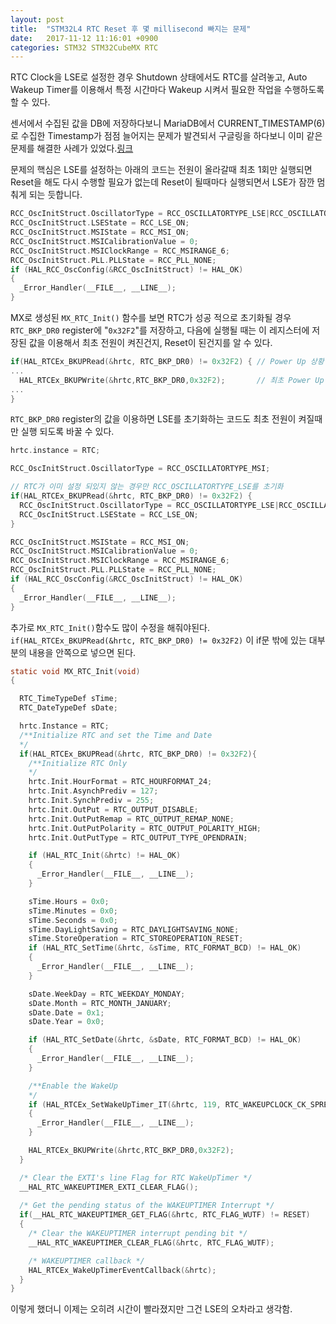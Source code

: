 ```yaml
---
layout: post
title:  "STM32L4 RTC Reset 후 몇 millisecond 빠지는 문제"
date:   2017-11-12 11:16:01 +0900
categories: STM32 STM32CubeMX RTC
---
```


RTC Clock을 LSE로 설정한 경우 Shutdown 상태에서도 RTC를 살려놓고, Auto Wakeup Timer를 이용해서 특정 시간마다 Wakeup 시켜서 필요한 작업을 수행하도록 할 수 있다.

센서에서 수집된 값을 DB에 저장하다보니 MariaDB에서 CURRENT_TIMESTAMP(6)로 수집한 Timestamp가 점점 늘어지는 문제가 발견되서 구글링을 하다보니 이미 같은 문제를 해결한 사례가 있었다.[링크](https://community.st.com/thread/41058-stm32-rtc-loses-one-second-after-each-reset)

문제의 핵심은 LSE를 설정하는 아래의 코드는 전원이 올라갈때 최초 1회만 실행되면 Reset을 해도 다시 수행할 필요가 없는데 Reset이 될때마다 실행되면서 LSE가 잠깐 멈춰게 되는 듯합니다.
```c
RCC_OscInitStruct.OscillatorType = RCC_OSCILLATORTYPE_LSE|RCC_OSCILLATORTYPE_MSI;
RCC_OscInitStruct.LSEState = RCC_LSE_ON;
RCC_OscInitStruct.MSIState = RCC_MSI_ON;
RCC_OscInitStruct.MSICalibrationValue = 0;
RCC_OscInitStruct.MSIClockRange = RCC_MSIRANGE_6;
RCC_OscInitStruct.PLL.PLLState = RCC_PLL_NONE;
if (HAL_RCC_OscConfig(&RCC_OscInitStruct) != HAL_OK)
{
  _Error_Handler(__FILE__, __LINE__);
}
```

MX로 생성된 `MX_RTC_Init()` 함수를 보면 RTC가 성공 적으로 초기화될 경우 `RTC_BKP_DR0` register에 "`0x32F2`"를 저장하고, 다음에 실행될 때는 이 레지스터에 저장된 값을 이용해서 최초 전원이 켜진건지, Reset이 된건지를 알 수 있다.

```c
if(HAL_RTCEx_BKUPRead(&hrtc, RTC_BKP_DR0) != 0x32F2) { // Power Up 상황인가? Reset 상황인가?
...
  HAL_RTCEx_BKUPWrite(&hrtc,RTC_BKP_DR0,0x32F2);       // 최초 Power Up 시 RTC_BKP_DR0에 저장
...
}
```

`RTC_BKP_DR0` register의 값을 이용하면 LSE를 초기화하는 코드도 최초 전원이 켜질때만 실행 되도록 바꿀 수 있다.
```c
hrtc.instance = RTC;

RCC_OscInitStruct.OscillatorType = RCC_OSCILLATORTYPE_MSI;

// RTC가 이미 설정 되있지 않는 경우만 RCC_OSCILLATORTYPE_LSE를 초기화
if(HAL_RTCEx_BKUPRead(&hrtc, RTC_BKP_DR0) != 0x32F2) {
  RCC_OscInitStruct.OscillatorType = RCC_OSCILLATORTYPE_LSE|RCC_OSCILLATORTYPE_MSI;
  RCC_OscInitStruct.LSEState = RCC_LSE_ON;
}

RCC_OscInitStruct.MSIState = RCC_MSI_ON;
RCC_OscInitStruct.MSICalibrationValue = 0;
RCC_OscInitStruct.MSIClockRange = RCC_MSIRANGE_6;
RCC_OscInitStruct.PLL.PLLState = RCC_PLL_NONE;
if (HAL_RCC_OscConfig(&RCC_OscInitStruct) != HAL_OK)
{
  _Error_Handler(__FILE__, __LINE__);
}

```

추가로 `MX_RTC_Init()`함수도 많이 수정을 해줘야된다. `if(HAL_RTCEx_BKUPRead(&hrtc, RTC_BKP_DR0) != 0x32F2)` 이 if문 밖에 있는 대부분의 내용을 안쪽으로 넣으면 된다.
```c
static void MX_RTC_Init(void)
{

  RTC_TimeTypeDef sTime;
  RTC_DateTypeDef sDate;

  hrtc.Instance = RTC;
  /**Initialize RTC and set the Time and Date 
  */
  if(HAL_RTCEx_BKUPRead(&hrtc, RTC_BKP_DR0) != 0x32F2){
    /**Initialize RTC Only 
    */
    hrtc.Init.HourFormat = RTC_HOURFORMAT_24;
    hrtc.Init.AsynchPrediv = 127;
    hrtc.Init.SynchPrediv = 255;
    hrtc.Init.OutPut = RTC_OUTPUT_DISABLE;
    hrtc.Init.OutPutRemap = RTC_OUTPUT_REMAP_NONE;
    hrtc.Init.OutPutPolarity = RTC_OUTPUT_POLARITY_HIGH;
    hrtc.Init.OutPutType = RTC_OUTPUT_TYPE_OPENDRAIN;

    if (HAL_RTC_Init(&hrtc) != HAL_OK)
    {
      _Error_Handler(__FILE__, __LINE__);
    }

    sTime.Hours = 0x0;
    sTime.Minutes = 0x0;
    sTime.Seconds = 0x0;
    sTime.DayLightSaving = RTC_DAYLIGHTSAVING_NONE;
    sTime.StoreOperation = RTC_STOREOPERATION_RESET;
    if (HAL_RTC_SetTime(&hrtc, &sTime, RTC_FORMAT_BCD) != HAL_OK)
    {
      _Error_Handler(__FILE__, __LINE__);
    }

    sDate.WeekDay = RTC_WEEKDAY_MONDAY;
    sDate.Month = RTC_MONTH_JANUARY;
    sDate.Date = 0x1;
    sDate.Year = 0x0;

    if (HAL_RTC_SetDate(&hrtc, &sDate, RTC_FORMAT_BCD) != HAL_OK)
    {
      _Error_Handler(__FILE__, __LINE__);
    }

    /**Enable the WakeUp 
    */
    if (HAL_RTCEx_SetWakeUpTimer_IT(&hrtc, 119, RTC_WAKEUPCLOCK_CK_SPRE_16BITS) != HAL_OK)
    {
      _Error_Handler(__FILE__, __LINE__);
    }

    HAL_RTCEx_BKUPWrite(&hrtc,RTC_BKP_DR0,0x32F2);
  }

  /* Clear the EXTI's line Flag for RTC WakeUpTimer */
  __HAL_RTC_WAKEUPTIMER_EXTI_CLEAR_FLAG();
  
  /* Get the pending status of the WAKEUPTIMER Interrupt */
  if(__HAL_RTC_WAKEUPTIMER_GET_FLAG(&hrtc, RTC_FLAG_WUTF) != RESET)
  {   
    /* Clear the WAKEUPTIMER interrupt pending bit */
    __HAL_RTC_WAKEUPTIMER_CLEAR_FLAG(&hrtc, RTC_FLAG_WUTF);

    /* WAKEUPTIMER callback */ 
    HAL_RTCEx_WakeUpTimerEventCallback(&hrtc);
  }
}
```

이렇게 했더니 이제는 오히려 시간이 빨라졌지만 그건 LSE의 오차라고 생각함.
